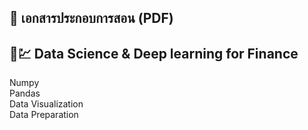📖 เอกสารประกอบการสอน (PDF)
----------------------------------
🎯💹 Data Science & Deep learning for Finance
----------------------------------
Numpy<br>
Pandas <br>
Data Visualization <br>
Data Preparation

